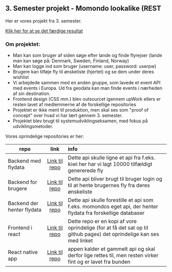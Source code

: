 ## 3. Semester projekt - Momondo lookalike (REST

Her er vores projekt fra 3. semester.

[Klik her for at se det færdige resultat](https://rasmuslynge.github.io/deploy_Flight/)



### Om projektet:

- Man kan som bruger af siden søge efter lande og finde flyrejser (lande man kan søge på: Denmark, Sweden, Finland, Norway)
- Man kan logge ind som bruger (username: user, password: userpw)
- Brugere kan tilføje fly til ønskeliste (hjertet) og se dem under deres wishlist 
- Vi arbejdede sammen med en anden gruppe, som lavede et event API med events i Europa. Ud fra geodata kan man finde events i nærheden af sin destination.
- Frontend design (CSS mm.) blev outsourcet igennem upWork ellers er resten lavet af medlemmerne af de forskellige repositories  
- Projektet er ikke ment til produktion, men skal ses som "proof of concept" over hvad vi har lært gennem 3. semester.
- Projektet blev brugt til systemudviklingseksamen, med fokus på udviklingsmetoder.

Vores oprindelige repositories er her: 

| repo | link | info |
| ------------- |:-------------:|:--------|
| Backend med flydata | [Link til repo](https://github.com/Magmose/CA3Flights)  | Dette api skulle ligne et api fra f.eks. kiwi her har vi lagt 10000 tilfældigt genererede fly |
| Backend for brugere| [Link til repo](https://github.com/RasmusLynge/examPrep/) | Dette api bliver brugt til bruger login og til at hente brugernes fly fra deres ønskeliste | 
| Backend der henter flydata | [Link til repo](https://github.com/Magmose/CA3)      | Dette api skulle forestille et api som f.eks. momondos eget api, der henter flydata fra forskellige databaser |
| Frontend i react | [Link til repo](https://github.com/RasmusLynge/flightfront)    | Dette repo er en kopi af vore oprindelige (for at få det sat op til github pages) det oprindelige kan ses med linket |
| React native app | [Link til repo](https://github.com/RasmusLynge/flightApp) | appen kalder et gammelt api og skal derfor lige rettes til, men resten virker fint og er lavet fra bunden |  
